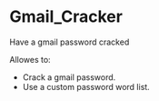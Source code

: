 # Gmail_Cracker
Have a gmail password cracked

Allowes to:
- Crack a gmail password.
- Use a custom password word list.
